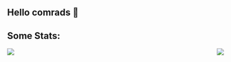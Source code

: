 ## Hello comrads 👋

## Some Stats: 
<img align="left" src="https://github-readme-stats.vercel.app/api?username=SadPossum&show_icons=true&theme=react&count_private=true">
<img align="right" src="https://github-readme-stats.vercel.app/api/top-langs/?username=SadPossum&show_icons=true&theme=react&count_private=true">
<!--
**SadPossum/SadPossum** is a ✨ _special_ ✨ repository because its `README.md` (this file) appears on your GitHub profile.

Here are some ideas to get you started:

- 🔭 I’m currently working on ...
- 🌱 I’m currently learning ...
- 👯 I’m looking to collaborate on ...
- 🤔 I’m looking for help with ...
- 💬 Ask me about ...
- 📫 How to reach me: ...
- 😄 Pronouns: ...
- ⚡ Fun fact: ...
-->
